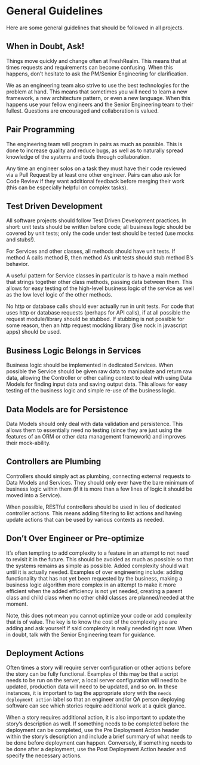 # General Guidelines
Here are some general guidelines that should be followed in all projects.

## When in Doubt, Ask!
Things move quickly and change often at FreshRealm. This means that at times requests and requirements can become confusing. When this happens, don’t hesitate to ask the PM/Senior Engineering for clarification.

We as an engineering team also strive to use the best technologies for the problem at hand. This means that sometimes you will need to learn a new framework, a new architecture pattern, or even a new language. When this happens use your fellow engineers and the Senior Engineering team to their fullest. Questions are encouraged and collaboration is valued.

## Pair Programming
The engineering team will program in pairs as much as possible. This is done to increase quality and reduce bugs, as well as to naturally spread knowledge of the systems and tools through collaboration.

Any time an engineer solos on a task they must have their code reviewed via a Pull Request by at least one other engineer. Pairs can also ask for Code Review if they want additional feedback before merging their work (this can be especially helpful on complex tasks).

## Test Driven Development
All software projects should follow Test Driven Development practices. In short: unit tests should be written before code; all business logic should be covered by unit tests; only the code under test should be tested (use mocks and stubs!).

For Services and other classes, all methods should have unit tests. If method A calls method B, then method A’s unit tests should stub method B’s behavior.

A useful pattern for Service classes in particular is to have a main method that strings together other class methods, passing data between them. This allows for easy testing of the high-level business logic of the service as well as the low level logic of the other methods.

No http or database calls should ever actually run in unit tests. For code that uses http or database requests (perhaps for API calls), if at all possible the request module/library should be stubbed. If stubbing is not possible for some reason, then an http request mocking library (like nock in javascript apps) should be used.

## Business Logic Belongs in Services
Business logic should be implemented in dedicated Services. When possible the Service should be given raw data to manipulate and return raw data, allowing the Controller or other calling context to deal with using Data Models for finding input data and saving output data. This allows for easy testing of the business logic and simple re-use of the business logic.

## Data Models are for Persistence
Data Models should only deal with data validation and persistence. This allows them to essentially need no testing (since they are just using the features of an ORM or other data management framework) and improves their mock-ability.

## Controllers are Plumbing
Controllers should simply act as plumbing, connecting external requests to Data Models and Services. They should only ever have the bare minimum of business logic within them (if it is more than a few lines of logic it should be moved into a Service). 

When possible, RESTful controllers should be used in lieu of dedicated controller actions. This means adding filtering to list actions and having update actions that can be used by various contexts as needed.

## Don’t Over Engineer or Pre-optimize
It’s often tempting to add complexity to a feature in an attempt to not need to revisit it in the future. This should be avoided as much as possible so that the systems remains as simple as possible. Added complexity should wait until it is actually needed. Examples of over engineering include: adding functionality that has not yet been requested by the business, making a business logic algorithm more complex in an attempt to make it more efficient when the added efficiency is not yet needed, creating a parent class and child class when no other child classes are planned/needed at the moment.

Note, this does not mean you cannot optimize your code or add complexity that is of value. The key is to know the cost of the complexity you are adding and ask yourself if said complexity is really needed right now. When in doubt, talk with the Senior Engineering team for guidance.

## Deployment Actions
Often times a story will require server configuration or other actions before the story can be fully functional. Examples of this may be that a script needs to be run on the server, a local server configuration will need to be updated, production data will need to be updated, and so on. In these instances, it is important to tag the appropriate story with the `needs deployment action` label so that an engineer and/or QA person deploying software can see which stories require additional work at a quick glance.

When a story requires additional action, it is also important to update the story’s description as well. If something needs to be completed before the deployment can be completed, use the Pre Deployment Action header within the story’s description and include a brief summary of what needs to be done before deployment can happen. Conversely, if something needs to be done after a deployment, use the Post Deployment Action header and specify the necessary actions.